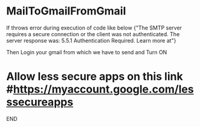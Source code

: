 # MailToGmailFromGmail
 If throws error during execution of code like below
    {"The SMTP server requires a secure connection or the client was not authenticated. The server response was: 5.5.1 Authentication Required. Learn more at"}
   
 Then
 Login your gmail from which we have to send and 
   Turn ON     
   # Allow less secure apps  on this link #https://myaccount.google.com/lesssecureapps
  
 END
